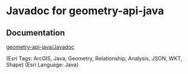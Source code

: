 # Javadoc for geometry-api-java

## Documentation
[geometry-api-java/Javadoc](http://esri.github.com/geometry-api-java/javadoc/)

(Esri Tags: ArcGIS, Java, Geometry, Relationship, Analysis, JSON, WKT, Shape)
(Esri Language: Java)

